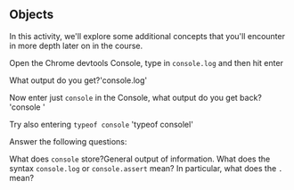## Objects

In this activity, we'll explore some additional concepts that you'll encounter in more depth later on in the course.

Open the Chrome devtools Console, type in `console.log` and then hit enter

What output do you get?'console.log'

Now enter just `console` in the Console, what output do you get back? 'console '

Try also entering `typeof console` 'typeof consolel'

Answer the following questions:

What does `console` store?General output of information.
What does the syntax `console.log` or `console.assert` mean? In particular, what does the `.` mean?
